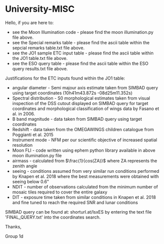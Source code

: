 # University-MISC

Hello, if you are here to:

 - see the Moon Illumination code - please find the moon illumination.py file above.
 - see the Special remarks table - please find the ascii table within the sepcial remarks table.txt file above.
 - see the JO1 sample ETC input table - please find the ascii table within the JO1 table.txt file above.
 - see the ESO query table - please find the ascii table within the ESO query results.txt file above.









Justifications for the ETC inputs found within the JO1 table:

- angular diameter - Semi majour axis estimate taken from SIMBAD query using target coordinates (10h41m43.872s	-08d25m11.352s)
- Spectral distribution - S0 morphological estimates taken from visual inspection of the DSS cutout displayed on SIMBAD query for target coordinates and morphological classification of wings data by Fasano et al. in 2006.
- B band magnitude - data taken from SIMBAD query using target coordinates
- Redshift - data taken from the OMEGAWINGS children catalogue from Poggianti et al. 2015
- Instrument mode - NFM per our scientific objective of increased spatial resolution
- Moon FLI - code written using ephem python library available in above moon illumination.py file
- airmass  - calculated from $\frac{1}{cos(ZA)}$ where ZA represents the zenith angle
- seeing - conditions assumed from very similar run conditions performed by Knapen et al. 2018 where the best measurements were obtained with seeing below 0.6"
- NDIT - number of observations calculated from the minimum number of mosaic tiles required to cover the entire galaxy
- DIT - exposure time taken from similar conditions in Knapen et al. 2018 and fine tuned to reach the required SNR and lunar conditions

SIMBAD query can be found at: shorturl.at/lsxES by entering the text file 'FINAL_QUERY.txt' into the coordinates search.

Thanks,

Group 1d
